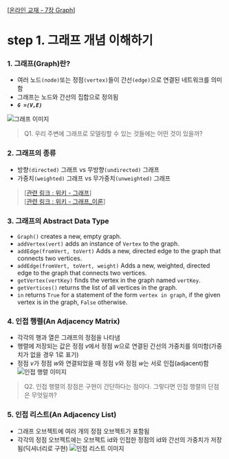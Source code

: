 [[온라인 교재 - 7장 Graph](https://runestone.academy/runestone/books/published/pythonds/Graphs/Objectives.html)]  
# step 1. 그래프 개념 이해하기
### 1. 그래프(Graph)란?  
- 여러 노드`(node)`또는 정점`(vertex)`들이 간선`(edge)`으로 연결된 네트워크를 의미함  
- 그래프는 노드와 간선의 집합으로 정의됨  
- <b><i>``G =(V,E)``</i></b>

![그래프 이미지](https://runestone.academy/runestone/books/published/pythonds/_images/digraph.png)
> Q1. 우리 주변에 그래프로 모델링할 수 있는 것들에는 어떤 것이 있을까?

### 2. 그래프의 종류
- 방향``(directed)`` 그래프 vs 무방향``(undirected)`` 그래프
- 가중치``(weighted)`` 그래프 vs 무가중치``(unweighted)`` 그래프

> [[관련 링크 : 위키 - 그래프](https://ko.wikipedia.org/wiki/그래프)]  
> [[관련 링크 : 위키 - 그래프_이론](https://ko.wikipedia.org/wiki/그래프_이론)]

### 3. 그래프의 Abstract Data Type  
- `Graph()` creates a new, empty graph.
- `addVertex(vert)` adds an instance of `Vertex` to the graph.
- `addEdge(fromVert, toVert)` Adds a new, directed edge to the graph that connects two vertices.
- `addEdge(fromVert, toVert, weight)` Adds a new, weighted, directed edge to the graph that connects two vertices.
- `getVertex(vertKey)` finds the vertex in the graph named `vertKey`.
- `getVertices()` returns the list of all vertices in the graph.
- `in` returns `True` for a statement of the form `vertex in graph`, if the given vertex is in the graph, `False` otherwise.

### 4. 인접 행렬(An Adjacency Matrix)
- 각각의 행과 열은 그래프의 정점을 나타냄
- 행렬에 저장되는 값은 정점 <i>v</i>에서 정점 <i>w</i>으로 연결된 간선의 가중치를 의미함(가중치가 없을 경우 1로 표기)
- 정점 <i>v</i>가 정점 <i>w</i>와 연결되었을 때 정점 <i>v</i>와 정점 <i>w</i>는 서로 인접(adjacent)함
![인접 행렬 이미지](https://runestone.academy/runestone/books/published/pythonds/_images/adjMat.png)

> Q2. 인접 행렬의 장점은 구현이 간단하다는 점이다. 그렇다면 인접 행렬의 단점은 무엇일까?

### 5. 인접 리스트(An Adjacency List)
- 그래프 오브젝트에 여러 개의 정점 오브젝트가 포함됨
- 각각의 정점 오브젝트에는 오브젝트 id와 인접한 정점의 id와 간선의 가중치가 저장됨(딕셔너리로 구현)
![인접 리스트 이미지](https://runestone.academy/runestone/books/published/pythonds/_images/adjlist.png)
